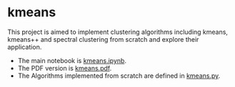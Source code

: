 # kmeans
This project is aimed to implement clustering algorithms including kmeans, kmeans++ and spectral clustering from scratch and explore their application.  
- The main notebook is [kmeans.ipynb](https://github.com/hxu47/kmeans/blob/main/kmeans.ipynb).  
- The PDF version is [kmeans.pdf](https://github.com/hxu47/kmeans/blob/main/kmeans.pdf).  
- The Algorithms implemented from scratch are defined in [kmeans.py](https://github.com/hxu47/kmeans/blob/main/kmeans.py).
